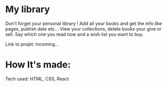 # My library
Don't forget your personal library ! 
Add all your books and get the info like pages, publish date etc...
View your collections, delete books your give or sell.
Say which one you read now and a wish list you want to buy.

Link to projet: incoming...

# How It's made:

Tech used: HTML, CSS, React
